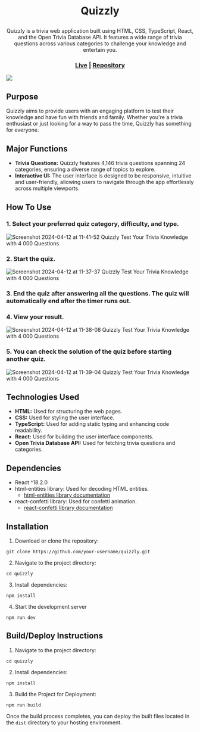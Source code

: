 # <p align="center">Quizzly</p>
<p align="center">
  Quizzly is a trivia web application built using HTML, CSS, TypeScript, React, and the Open Trivia Database API. It features a wide range of trivia questions across various categories to challenge your knowledge and entertain you.
</p>

<h3 align="center">
  <a href="https://quizzlytrivia.netlify.app">Live</a> | <a href="https://github.com/VriaA/Quizzly">Repository</a>
</h3>

<img align="center" src="https://github.com/VriaA/Quizzly/assets/123843734/c2838197-bb44-43fd-8906-813e73ab3d47" />

## Purpose

Quizzly aims to provide users with an engaging platform to test their knowledge and have fun with friends and family. Whether you're a trivia enthusiast or just looking for a way to pass the time, Quizzly has something for everyone.

## Major Functions

- **Trivia Questions:** Quizzly features 4,146 trivia questions spanning 24 categories, ensuring a diverse range of topics to explore.
- **Interactive UI:** The user interface is designed to be responsive, intuitive and user-friendly, allowing users to navigate through the app effortlessly across multiple viewports.
 
## How To Use

### 1.  Select your preferred quiz category, difficulty, and type.

  ![Screenshot 2024-04-12 at 11-41-52 Quizzly Test Your Trivia Knowledge with 4 000 Questions](https://github.com/VriaA/Quizzly/assets/123843734/dcf845c5-3c3d-48e9-927f-311278d3b539)

### 2. Start the quiz.
   
  ![Screenshot 2024-04-12 at 11-37-37 Quizzly Test Your Trivia Knowledge with 4 000 Questions](https://github.com/VriaA/Quizzly/assets/123843734/d167b8dc-5a27-4e6c-97c6-ed7cf24f657e)

### 3. End the quiz after answering all the questions. The quiz will automatically end after the timer runs out.
   
### 4. View your result.
   
  ![Screenshot 2024-04-12 at 11-38-08 Quizzly Test Your Trivia Knowledge with 4 000 Questions](https://github.com/VriaA/Quizzly/assets/123843734/ac096d45-52e4-4c46-9362-d6dccdd3c452)

### 5. You can check the solution of the quiz before starting another quiz.
    
  ![Screenshot 2024-04-12 at 11-39-04 Quizzly Test Your Trivia Knowledge with 4 000 Questions](https://github.com/VriaA/Quizzly/assets/123843734/8becae4d-77a3-4bd2-ad47-782fe9b52fc1)

## Technologies Used

- **HTML:** Used for structuring the web pages.
- **CSS:** Used for styling the user interface.
- **TypeScript:** Used for adding static typing and enhancing code readability.
- **React:** Used for building the user interface components.
- **Open Trivia Database API:** Used for fetching trivia questions and categories.

## Dependencies

- React ^18.2.0
- html-entities library: Used for decoding HTML entities.
  - [html-entities library documentation](https://www.npmjs.com/package/html-entities)
- react-confetti library: Used for confetti animation.
  - [react-confetti library documentation](https://www.npmjs.com/package/react-confetti)

## Installation

  1. Download or clone the repository:
     
    git clone https://github.com/your-username/quizzly.git

  2. Navigate to the project directory:

    cd quizzly

  3. Install dependencies:

    npm install

  4. Start the development server

    npm run dev
    
## Build/Deploy Instructions

  1. Navigate to the project directory:

    cd quizzly

  2. Install dependencies:

    npm install
    
  3. Build the Project for Deployment:
     
    npm run build

   Once the build process completes, you can deploy the built files located in the `dist` directory to your hosting environment.

